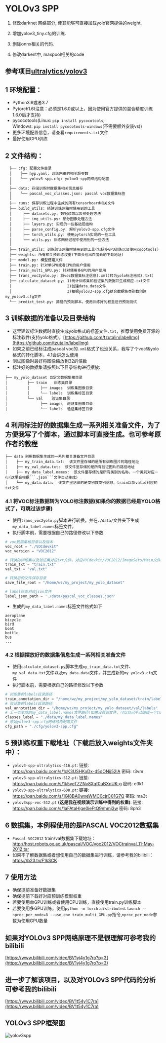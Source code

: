 # YOLOv3 SPP

1. 修改darknet 网络部分, 使其能够可直接加载yolo官网提供的weight. 

2. 增加yolov3_tiny.cfg的训练.
3. 删除onnx相关的代码.
4. 修改darkent中, maxpool相关的code



## 参考项目[ultralytics/yolov3](https://github.com/ultralytics/yolov3)
## 1 环境配置：
* Python3.6或者3.7
* Pytorch1.6(注意：必须是1.6.0或以上，因为使用官方提供的混合精度训练1.6.0后才支持)
* pycocotools(Linux: ```pip install pycocotools```;   
  Windows: ```pip install pycocotools-windows```(不需要额外安装vs))
* 更多环境配置信息，请查看```requirements.txt```文件
* 最好使用GPU训练

## 2 文件结构：
```
  ├── cfg: 配置文件目录
  │    ├── hyp.yaml: 训练网络的相关超参数
  │    └── yolov3-spp.cfg: yolov3-spp网络结构配置 
  │ 
  ├── data: 存储训练时数据集相关信息缓存
  │    └── pascal_voc_classes.json: pascal voc数据集标签
  │ 
  ├── runs: 保存训练过程中生成的所有tensorboard相关文件
  ├── build_utils: 搭建训练网络时使用到的工具
  │     ├── datasets.py: 数据读取以及预处理方法
  │     ├── img_utils.py: 部分图像处理方法
  │     ├── layers.py: 实现的一些基础层结构
  │     ├── parse_config.py: 解析yolov3-spp.cfg文件
  │     ├── torch_utils.py: 使用pytorch实现的一些工具
  │     └── utils.py: 训练网络过程中使用到的一些方法
  │
  ├── train_utils: 训练验证网络时使用到的工具(包括多GPU训练以及使用cocotools)
  ├── weights: 所有相关预训练权重(下面会给出百度云的下载地址)
  ├── model.py: 模型搭建文件
  ├── train.py: 针对单GPU或者CPU的用户使用
  ├── train_multi_GPU.py: 针对使用多GPU的用户使用
  ├── trans_voc2yolo.py: 将voc数据集标注信息(.xml)转为yolo标注格式(.txt)
  ├── calculate_dataset.py: 1)统计训练集和验证集的数据并生成相应.txt文件
  │                         2)创建data.data文件
  │                         3)根据yolov3-spp.cfg结合数据集类别数创建my_yolov3.cfg文件
  └── predict_test.py: 简易的预测脚本，使用训练好的权重进行预测测试
```

## 3 训练数据的准备以及目录结构
* 这里建议标注数据时直接生成yolo格式的标签文件```.txt```，推荐使用免费开源的标注软件(支持yolo格式)，[https://github.com/tzutalin/labelImg](https://github.com/tzutalin/labelImg)
* 如果之前已经标注成pascal voc的```.xml```格式了也没关系，我写了个voc转yolo格式的转化脚本，4.1会讲怎么使用
* 测试图像时最好将图像缩放到32的倍数
* 标注好的数据集请按照以下目录结构进行摆放:
```
├── my_yolo_dataset 自定义数据集根目录
│         ├── train   训练集目录
│         │     ├── images  训练集图像目录
│         │     └── labels  训练集标签目录 
│         └── val    验证集目录
│               ├── images  验证集图像目录
│               └── labels  验证集标签目录            
```

## 4 利用标注好的数据集生成一系列相关准备文件，为了方便我写了个脚本，通过脚本可直接生成。也可参考原作者的[教程](https://github.com/ultralytics/yolov3/wiki/Train-Custom-Data)
```
├── data 利用数据集生成的一系列相关准备文件目录
│    ├── my_train_data.txt:  该文件里存储的是所有训练图片的路径地址
│    ├── my_val_data.txt:  该文件里存储的是所有验证图片的路径地址
│    ├── my_data_label.names:  该文件里存储的是所有类别的名称，一个类别对应一行(这里会根据```.json```文件自动生成)
│    └── my_data.data:  该文件里记录的是类别数类别信息、train以及valid对应的txt文件
```

### 4.1 将VOC标注数据转为YOLO标注数据(如果你的数据已经是YOLO格式了，可跳过该步骤)
* 使用```trans_voc2yolo.py```脚本进行转换，并在```./data/```文件夹下生成```my_data_label.names```标签文件，
* 执行脚本前，需要根据自己的路径修改以下参数
```python
# voc数据集根目录以及版本
voc_root = "./VOCdevkit"
voc_version = "VOC2012"

# 转换的训练集以及验证集对应txt文件，对应VOCdevkit/VOC2012/ImageSets/Main文件夹下的txt文件
train_txt = "train.txt"
val_txt = "val.txt"

# 转换后的文件保存目录
save_file_root = "/home/wz/my_project/my_yolo_dataset"

# label标签对应json文件
label_json_path = './data/pascal_voc_classes.json'
```
* 生成的```my_data_label.names```标签文件格式如下
```text
aeroplane
bicycle
bird
boat
bottle
bus
...
```

### 4.2 根据摆放好的数据集信息生成一系列相关准备文件
* 使用```calculate_dataset.py```脚本生成```my_train_data.txt```文件、```my_val_data.txt```文件以及```my_data.data```文件，并生成新的```my_yolov3.cfg```文件
* 执行脚本前，需要根据自己的路径修改以下参数
```python
# 训练集的labels目录路径
train_annotation_dir = "/home/wz/my_project/my_yolo_dataset/train/labels"
# 验证集的labels目录路径
val_annotation_dir = "/home/wz/my_project/my_yolo_dataset/val/labels"
# 上一步生成的my_data_label.names文件路径(如果没有该文件，可以自己手动编辑一个txt文档，然后重命名为.names格式即可)
classes_label = "./data/my_data_label.names"
# 原始yolov3-spp.cfg网络结构配置文件
cfg_path = "./cfg/yolov3-spp.cfg"
```

## 5 预训练权重下载地址（下载后放入weights文件夹中）：
* ```yolov3-spp-ultralytics-416.pt```: 链接: https://pan.baidu.com/s/1cK3USHKxDx-d5dONij52lA  密码: r3vm
* ```yolov3-spp-ultralytics-512.pt```: 链接: https://pan.baidu.com/s/1k5yeTZZNv8Xqf0uBXnUK-g  密码: e3k1
* ```yolov3-spp-ultralytics-608.pt```: 链接: https://pan.baidu.com/s/1GI8BA0wxeWMC0cjrC01G7Q  密码: ma3t
* ```yolov3spp-voc-512.pt``` **(这是我在视频演示训练中得到的权重)**: 链接: https://pan.baidu.com/s/1aFAtaHlge0ieFtQ9nhmj3w  密码: 8ph3


## 6 数据集，本例程使用的是PASCAL VOC2012数据集
* ```Pascal VOC2012``` train/val数据集下载地址：http://host.robots.ox.ac.uk/pascal/VOC/voc2012/VOCtrainval_11-May-2012.tar
* 如果不了解数据集或者想使用自己的数据集进行训练，请参考我的bilibili：https://b23.tv/F1kSCK

## 7 使用方法
* 确保提前准备好数据集
* 确保提前下载好对应预训练模型权重
* 若要使用单GPU训练或者使用CPU训练，直接使用train.py训练脚本
* 若要使用多GPU训练，使用```python -m torch.distributed.launch --nproc_per_node=8 --use_env train_multi_GPU.py```指令,```nproc_per_node```参数为使用GPU数量

## 如果对YOLOv3 SPP网络原理不是很理解可参考我的bilibili
[https://www.bilibili.com/video/BV1yi4y1g7ro?p=3](https://www.bilibili.com/video/BV1yi4y1g7ro?p=3)

## 进一步了解该项目，以及对YOLOv3 SPP代码的分析可参考我的bilibili
[https://www.bilibili.com/video/BV1t54y1C7ra](https://www.bilibili.com/video/BV1t54y1C7ra)

## YOLOv3 SPP框架图
![yolov3spp](https://github.com/WZMIAOMIAO/deep-learning-for-image-processing/raw/master/pytorch_object_detection/yolov3_spp/yolov3spp.png) 
